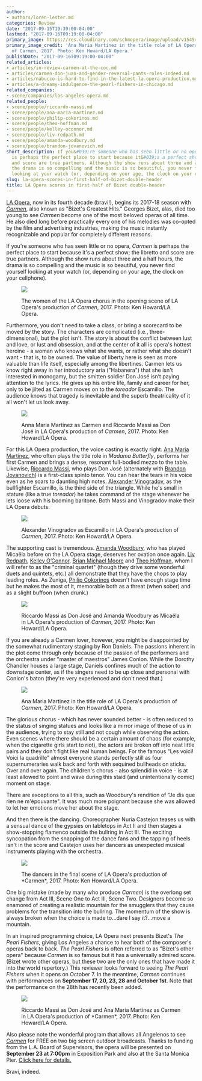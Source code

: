 ```yaml
---
author:
- authors/loren-lester.md
categories: Review
date: "2017-09-15T19:39:00-04:00"
lastmod: "2017-09-16T09:19:00-04:00"
primary_image: https://res.cloudinary.com/schmopera/image/upload/v1545409169/media/webhook-uploads/1505520495584/2017-09-15---square---car_0638.jpg.jpg
primary_image_credit: 'Ana Maria Martinez in the title role of LA Opera''s production
  of Carmen, 2017. Photo: Ken Howard/LA Opera.'
publishDate: "2017-09-16T09:19:00-04:00"
related_articles:
- articles/in-review-carmen-at-the-coc.md
- articles/carmen-don-juan-and-gender-reversal-pants-roles-indeed.md
- articles/nabucco-is-hard-to-find-in-the-latest-la-opera-production.md
- articles/a-dreamy-indulgence-the-pearl-fishers-in-chicago.md
related_companies:
- scene/companies/los-angeles-opera.md
related_people:
- scene/people/riccardo-massi.md
- scene/people/ana-maria-martinez.md
- scene/people/philip-cokorinos.md
- scene/people/theo-hoffman.md
- scene/people/kelley-oconnor.md
- scene/people/liv-redpath.md
- scene/people/amanda-woodbury.md
- scene/people/brandon-jovanovich.md
short_description: If you&#039;re someone who has seen little or no opera, Carmen
  is perhaps the perfect place to start because it&#039;s a perfect show; the libretto
  and score are true partners. Although the show runs about three and a half hours,
  the drama is so compelling and the music is so beautiful, you never find yourself
  looking at your watch (or, depending on your age, the clock on your cellphone).
slug: la-opera-scores-in-first-half-of-bizet-double-header
title: LA Opera scores in first half of Bizet double-header
---
```

[LA Opera](/scene/companies/los-angeles-opera/), now in its fourth decade (bravi!), begins its 2017-18 season with [*Carmen*](https://www.laopera.org/season/1718-Season/Carmen/), also known as "Bizet's Greatest Hits." Georges Bizet, alas, died too young to see *Carmen* become one of the most beloved operas of all time. He also died long before practically every one of his melodies was co-opted by the film and advertising industries, making the music instantly recognizable and popular for completely different reasons.

If you're someone who has seen little or no opera, *Carmen* is perhaps the perfect place to start because it's a perfect show; the libretto and score are true partners. Although the show runs about three and a half hours, the drama is so compelling and the music is so beautiful, you never find yourself looking at your watch (or, depending on your age, the clock on your cellphone).

<figure data-type="image">

![](https://res.cloudinary.com/schmopera/image/upload/v1545409169/media/webhook-uploads/1505520674192/2017-09-15---car_0292.jpg.jpg)<figcaption>The women of the LA Opera chorus in the opening scene of LA Opera's production of *Carmen*, 2017. Photo: Ken Howard/LA Opera.</figcaption>
</figure>

Furthermore, you don't need to take a class, or bring a scorecard to be moved by the story. The characters are complicated (i.e., three-dimensional), but the plot isn't. The story is about the conflict between lust and love, or lust and obsession, and at the center of it all is opera's hottest heroine - a woman who knows what she wants, or rather what she doesn't want - that is, to be owned. The value of liberty here is seen as more valuable than life itself, especially among the libertines. Carmen lets us know right away in her introductory aria ("Habanera") that she isn't interested in monogamy, but the smitten soldier Don José isn’t paying attention to the lyrics. He gives up his entire life, family and career for her, only to be jilted as Carmen moves on to the *toreador* Escamillo. The audience knows that tragedy is inevitable and the superb theatricality of it all won't let us look away.

<figure data-type="image">

![](https://res.cloudinary.com/schmopera/image/upload/v1545409169/media/webhook-uploads/1505520652431/2017-09-15---car__3545.jpg.jpg)<figcaption>Anna Maria Martinez as Carmen and Riccardo Massi as Don José in LA Opera's production of *Carmen*, 2017. Photo: Ken Howard/LA Opera.</figcaption>
</figure>

For this LA Opera production, the voice casting is exactly right. [Ana Maria Martinez](/scene/people/ana-maria-martinez/), who often plays the title role in *Madama Butterfly*, performs her first Carmen and brings a dense, resonant full-bodied mezzo to the table. Likewise, [Riccardo Massi](/scene/people/riccardo-massi/), who plays Don José (alternately with [Brandon Jovanovich](/scene/people/brandon-jovanovich/)) is a first-class spinto tenor. You can hear the tears in his voice even as he soars to daunting high notes. [Alexander Vinogradov](/scene/people/alexander-vinogradov/), as the bullfighter Escamillo, is the third side of the triangle. While he's small in stature (like a true *toreador*) he takes command of the stage whenever he lets loose with his booming baritone. Both Massi and Vinogradov make their LA Opera debuts.

<figure data-type="image">

![](https://res.cloudinary.com/schmopera/image/upload/v1545409169/media/webhook-uploads/1505520640912/2017-09-15---car__3182.jpg.jpg)<figcaption>Alexander Vinogradov as Escamillo in LA Opera's production of *Carmen*, 2017. Photo: Ken Howard/LA Opera.</figcaption>
</figure>

The supporting cast is tremendous. [Amanda Woodbury](/scene/people/amanda-woodbury/), who has played Micaëla before on the LA Opera stage, deserves her ovation once again. [Liv Redpath](/scene/people/liv-redpath/), [Kelley O’Connor](/scene/people/kelley-oconnor/), [Brian Michael Moore](/scene/people/brian-michael-moore/) and [Theo Hoffman](/scene/people/theo-hoffman/), whom I will refer to as the "criminal quartet" (though they drive some wonderful duets and quintets, etc.) all demonstrate that they have the chops to play leading roles. As Zuniga, [Philip Cokorinos](/scene/people/philip-cokorinos/) doesn't have enough stage time but he makes the most of it, memorable both as a threat (when sober) and as a slight buffoon (when drunk.) 

<figure data-type="image">

![](https://res.cloudinary.com/schmopera/image/upload/v1545409169/media/webhook-uploads/1505520630657/2017-09-15---car_0430.jpg.jpg)<figcaption>Riccardo Massi as Don José and Amanda Woodbury as Micaëla in LA Opera's production of *Carmen*, 2017. Photo: Ken Howard/LA Opera.</figcaption>
</figure>

If you are already a Carmen lover, however, you might be disappointed by the somewhat rudimentary staging by Ron Daniels. The passions inherent in the plot come through only because of the passion of the performers and the orchestra under "master of maestros" James Conlon. While the Dorothy Chandler houses a large stage, Daniels confines much of the action to downstage center, as if the singers need to be up close and personal with Conlon's baton (they're very experienced and don't need that.) 

<figure data-type="image">

![](https://res.cloudinary.com/schmopera/image/upload/v1545409169/media/webhook-uploads/1505520593210/2017-09-15---car_0718.jpg.jpg)<figcaption>Ana Maria Martinez in the title role of LA Opera's production of *Carmen*, 2017. Photo: Ken Howard/LA Opera.</figcaption>
</figure>

The glorious chorus - which has never sounded better - is often reduced to the status of singing statues and looks like a mirror image of those of us in the audience, trying to stay still and not cough while observing the action. Even scenes where there should be a certain amount of chaos (for example, when the cigarette girls start to riot), the actors are broken off into neat little pairs and they don't fight like real human beings. For the famous "Les voici! Voici la quadrille" almost everyone stands perfectly still as four supernumeraries walk back and forth with sequined bullheads on sticks. Over and over again. The children's chorus - also splendid in voice - is at least allowed to point and wave during this staid (and unintentionally comic) moment on stage. 

There are exceptions to all this, such as Woodbury's rendition of "Je dis que rien ne m'épouvante". It was much more poignant because she was allowed to let her emotions move her about the stage.

And then there is the dancing. Choreographer Nuria Castejon teases us with a sensual dance of the gypsies on tabletops in Act II and then stages a show-stopping flamenco outside the bullring in Act III. The exciting syncopation from the snapping of the dance fans and the tapping of heels isn't in the score and Castejon uses her dancers as unexpected musical instruments playing with the orchestra.

<figure data-type="image">

![](https://res.cloudinary.com/schmopera/image/upload/v1545409169/media/webhook-uploads/1505520508161/2017-09-15---car__1471.jpg.jpg)
<figcaption>The dancers in the final scene of LA Opera's production of *Carmen*, 2017. Photo: Ken Howard/LA Opera.</figcaption>
</figure>

One big mistake (made by many who produce *Carmen*) is the overlong set change from Act III, Scene One to Act III, Scene Two. Designers become so enamored of creating a realistic mountain for the smugglers that they cause problems for the transition into the bullring. The momentum of the show is always broken when the choice is made to…dare I say it?…move a mountain.

In an inspired programming choice, LA Opera next presents Bizet's *The Pearl Fishers*, giving Los Angeles a chance to hear both of the composer's operas back to back. *The Pearl Fishers* is often referred to as "Bizet's other opera" because *Carmen* is so famous but it has a universally admired score. (Bizet wrote other operas, but these two are the only ones that have made it into the world repertory.) This reviewer looks forward to seeing *The Pearl Fishers* when it opens on October 7. In the meantime, *Carmen* continues with performances on **September 17, 20, 23, 28 and October 1st**. Note that the performance on the 28th has recently been added.

<figure data-type="image">

![](https://res.cloudinary.com/schmopera/image/upload/v1545409169/media/webhook-uploads/1505520519748/2017-09-15---car__4689.jpg.jpg)
<figcaption>Riccardo Massi as Don José and Ana Maria Martinez as Carmen in LA Opera's production of *Carmen*, 2017. Photo: Ken Howard/LA Opera.</figcaption>
</figure>

Also please note the wonderful program that allows all Angelenos to see [*Carmen*](https://www.laopera.org/season/1718-Season/Carmen/) for FREE on two big screen outdoor broadcasts. Thanks to funding from the L.A. Board of Supervisors, the opera will be presented on **September 23 at 7:00pm** in Exposition Park and also at the Santa Monica Pier. [Click here for details.](https://www.laopera.org/operainthepark)

Bravi, indeed.